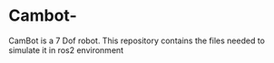 # Cambot-
CamBot is a 7 Dof robot. This repository contains the files needed to simulate it in ros2 environment
